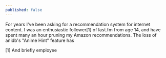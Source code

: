 ```yaml
---
published: false
---
```


For years I've been asking for a recommendation system for internet content. I was an enthusiastic follower[1] of last.fm from age 14, and have spent many an hour pruning my Amazon recommendations. The loss of anidb's "Anime Hint" feature has

[1] And briefly employee